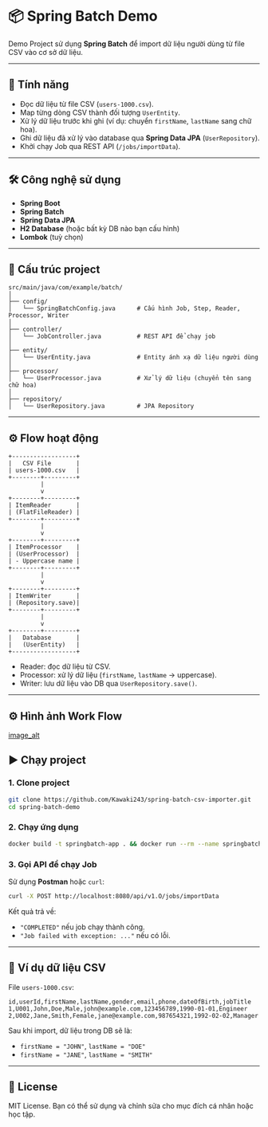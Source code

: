 # 📦 Spring Batch Demo

Demo Project sử dụng **Spring Batch** để import dữ liệu người dùng từ file CSV vào cơ sở dữ liệu.

---

## 🚀 Tính năng
- Đọc dữ liệu từ file CSV (`users-1000.csv`).
- Map từng dòng CSV thành đối tượng `UserEntity`.
- Xử lý dữ liệu trước khi ghi (ví dụ: chuyển `firstName`, `lastName` sang chữ hoa).
- Ghi dữ liệu đã xử lý vào database qua **Spring Data JPA** (`UserRepository`).
- Khởi chạy Job qua REST API (`/jobs/importData`).

---

## 🛠️ Công nghệ sử dụng
- **Spring Boot**
- **Spring Batch**
- **Spring Data JPA**
- **H2 Database** (hoặc bất kỳ DB nào bạn cấu hình)
- **Lombok** (tuỳ chọn)

---

## 📂 Cấu trúc project

```
src/main/java/com/example/batch/
│
├── config/
│   └── SpringBatchConfig.java      # Cấu hình Job, Step, Reader, Processor, Writer
│
├── controller/
│   └── JobController.java          # REST API để chạy job
│
├── entity/
│   └── UserEntity.java             # Entity ánh xạ dữ liệu người dùng
│
├── processor/
│   └── UserProcessor.java          # Xử lý dữ liệu (chuyển tên sang chữ hoa)
│
├── repository/
│   └── UserRepository.java         # JPA Repository
```
---

## ⚙️ Flow hoạt động

```text
+------------------+
|   CSV File       |
| users-1000.csv   |
+--------+---------+
         |
         v
+--------+---------+
| ItemReader       |
| (FlatFileReader) |
+--------+---------+
         |
         v
+--------+---------+
| ItemProcessor    |
| (UserProcessor)  |
| - Uppercase name |
+--------+---------+
         |
         v
+--------+---------+
| ItemWriter       |
| (Repository.save)|
+--------+---------+
         |
         v
+--------+---------+
|   Database       |
|   (UserEntity)   |
+------------------+
```

- Reader: đọc dữ liệu từ CSV.  
- Processor: xử lý dữ liệu (`firstName`, `lastName` → uppercase).  
- Writer: lưu dữ liệu vào DB qua `UserRepository.save()`.  

---
## ⚙️ Hình ảnh Work Flow

[image_alt](https://github.com/Kawaki243/spring-batch-demo/blob/main/work_flow.png?raw=true)

## ▶️ Chạy project

### 1. Clone project
```bash
git clone https://github.com/Kawaki243/spring-batch-csv-importer.git
cd spring-batch-demo
```

### 2. Chạy ứng dụng
```bash
docker build -t springbatch-app . && docker run --rm --name springbatch-container springbatch-app
```

### 3. Gọi API để chạy Job
Sử dụng **Postman** hoặc `curl`:

```bash
curl -X POST http://localhost:8080/api/v1.O/jobs/importData
```

Kết quả trả về:  
- `"COMPLETED"` nếu job chạy thành công.  
- `"Job failed with exception: ..."` nếu có lỗi.  

---

## 📝 Ví dụ dữ liệu CSV

File `users-1000.csv`:

```csv
id,userId,firstName,lastName,gender,email,phone,dateOfBirth,jobTitle
1,U001,John,Doe,Male,john@example.com,123456789,1990-01-01,Engineer
2,U002,Jane,Smith,Female,jane@example.com,987654321,1992-02-02,Manager
```

Sau khi import, dữ liệu trong DB sẽ là:
- `firstName = "JOHN"`, `lastName = "DOE"`
- `firstName = "JANE"`, `lastName = "SMITH"`

---

## 📜 License
MIT License. Bạn có thể sử dụng và chỉnh sửa cho mục đích cá nhân hoặc học tập.

